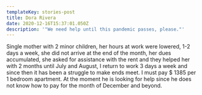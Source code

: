 ```yaml
---
templateKey: stories-post
title: Dora Rivera
date: 2020-12-16T15:37:01.050Z
description: '"We need help until this pandemic passes, please."'
---
```

Single mother with 2 minor children, her hours at work were lowered, 1-2 days a week, she did not arrive at the end of the month, her dues accumulated, she asked for assistance with the rent and they helped her with 2 months until July and August, I return to work 3 days a week and since then it has been a struggle to make ends meet. I must pay $ 1385 per 1 bedroom apartment. At the moment he is looking for help since he does not know how to pay for the month of December and beyond.